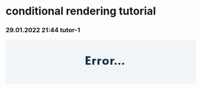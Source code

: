# conditional rendering tutorial

### 29.01.2022 21:44 tutor-1

![Screenshot 2022-01-29 at 21-43-07 React App](../../assets/conditional/Screenshot-1.png)

